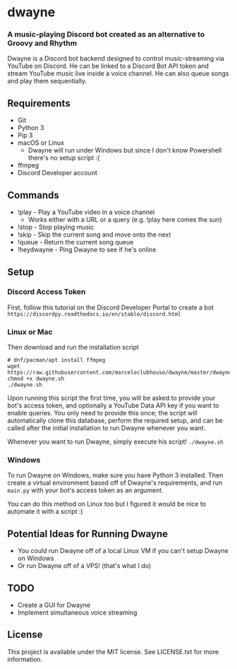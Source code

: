 # dwayne
### A music-playing Discord bot created as an alternative to Groovy and Rhythm 
Dwayne is a Discord bot backend designed to control music-streaming via YouTube on Discord. He can be linked to a Discord Bot API token and stream YouTube music live inside a voice channel. He can also queue songs and play them sequentially.

## Requirements
* Git
* Python 3
* Pip 3
* macOS or Linux
  * Dwayne will run under Windows but since I don't know Powershell there's no setup script :(
* ffmpeg 
* Discord Developer account

## Commands
* !play - Play a YouTube video in a voice channel
  * Works either with a URL or a query (e.g. !play here comes the sun)
* !stop - Stop playing music
* !skip - Skip the current song and move onto the next
* !queue - Return the current song queue
* !heydwayne - Ping Dwayne to see if he's online

## Setup
### Discord Access Token
First, follow this tutorial on the Discord Developer Portal to create a bot
```https://discordpy.readthedocs.io/en/stable/discord.html```

### Linux or Mac
Then download and run the installation script
```
# dnf/pacman/apt install ffmpeg
wget https://raw.githubusercontent.com/marceloclubhouse/dwayne/master/dwayne.sh
chmod +x dwayne.sh
./dwayne.sh
```

Upon running this script the first time, you will be asked to provide your bot's access token, and optionally a
YouTube Data API key if you want to enable queries. 
You only need to provide this once; the script will automatically clone this database, perform the required setup, 
and can be called after the initial installation to run Dwayne whenever you want.

Whenever you want to run Dwayne, simply execute his script! ```./dwayne.sh```

### Windows
To run Dwayne on Windows, make sure you have Python 3 installed. Then
create a virtual environment based off of Dwayne's requirements, and run
```main.py``` with your bot's access token as an argument.

You can do this method on Linux too but I figured it would be nice to automate it with a script :)

## Potential Ideas for Running Dwayne
* You could run Dwayne off of a local Linux VM if you can't setup Dwayne on Windows
* Or run Dwayne off of a VPS! (that's what I do)

## TODO
* Create a GUI for Dwayne
* Implement simultaneous voice streaming

## License
This project is available under the MIT license. See LICENSE.txt for more information.
